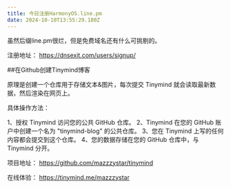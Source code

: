 ```yaml
---
title: 今日注册HarmonyOS.line.pm
date: 2024-10-10T13:55:29.180Z
---
```


虽然后缀line.pm很烂，但是免费域名还有什么可挑剔的。

注册地址：
https://dnsexit.com/users/signup/

##在Github创建Tinymind博客

原理是创建一个仓库用于存储文本&图片，每次提交 Tinymind 就会读取最新数据，然后渲染在网页上。

具体操作方法：

1、授权 Tinymind 访问您的公共 GitHub 仓库。
2、Tinymind 在您的 GitHub 账户中创建一个名为 "tinymind-blog" 的公共仓库。
3、您在 Tinymind 上写的任何内容都会提交到这个仓库。
4、您的数据存储在您的 GitHub 仓库中，与 Tinymind 分开。

项目地址：
https://github.com/mazzzystar/tinymind

在线体验：
https://tinymind.me/mazzzystar